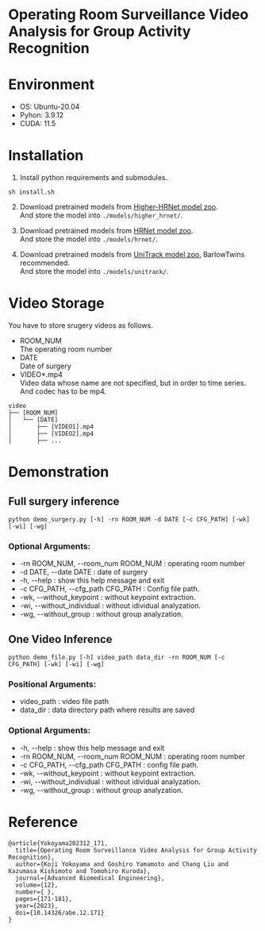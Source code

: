 # Operating Room Surveillance Video Analysis for Group Activity Recognition

# Environment
- OS: Ubuntu-20.04
- Pyhon: 3.9.12
- CUDA: 11.5

# Installation
1. Install python requirements and submodules.
```
sh install.sh
```

2. Download pretrained models from [Higher-HRNet model zoo](https://drive.google.com/drive/folders/1bdXVmYrSynPLSk5lptvgyQ8fhziobD50).  
And store the model into ```./models/higher_hrnet/```.

3. Download pretrained models from [HRNet model zoo](https://drive.google.com/drive/folders/1nzM_OBV9LbAEA7HClC0chEyf_7ECDXYA).  
And store the model into ```./models/hrnet/```.

4. Download pretrained models from [UniTrack model zoo](https://github.com/Zhongdao/UniTrack/blob/main/docs/MODELZOO.md), BarlowTwins recommended.  
And store the model into ```./models/unitrack/```.


# Video Storage
You have to store srugery videos as follows.
- ROOM_NUM  
The operating room number
- DATE  
Date of surgery
- VIDEO*.mp4  
Video data whose name are not specified, but in order to time series.
And codec has to be mp4.

```
video
├── [ROOM_NUM]
│   └── [DATE]
│       ├── [VIDEO1].mp4
│       ├── [VIDEO2].mp4
│       ├── ...
```

# Demonstration
## Full surgery inference
```
python demo_surgery.py [-h] -rn ROOM_NUM -d DATE [-c CFG_PATH] [-wk] [-wi] [-wg]
```
### Optional Arguments:
- -rn ROOM_NUM, --room_num ROOM_NUM : 
operating room number
- -d DATE, --date DATE : 
date of surgery
- -h, --help : show this help message and exit
- -c CFG_PATH, --cfg_path CFG_PATH : 
Config file path.
- -wk, --without_keypoint : 
without keypoint extraction.
- -wi, --without_individual : 
without idividual analyzation.
- -wg, --without_group : 
without group analyzation.

## One Video Inference
```
python demo_file.py [-h] video_path data_dir -rn ROOM_NUM [-c CFG_PATH] [-wk] [-wi] [-wg]
```
### Positional Arguments:
- video_path : video file path 
- data_dir : data directory path where results are saved

### Optional Arguments:
- -h, --help : show this help message and exit
- -rn ROOM_NUM, --room_num ROOM_NUM : 
operating room number
- -c CFG_PATH, --cfg_path CFG_PATH : 
config file path.
- -wk, --without_keypoint : 
without keypoint extraction.
- -wi, --without_individual : 
without idividual analyzation.
- -wg, --without_group : 
without group analyzation.

# Reference
```
@article{Yokoyama202312_171,
  title={Operating Room Surveillance Video Analysis for Group Activity Recognition},
  author={Koji Yokoyama and Goshiro Yamamoto and Chang Liu and Kazumasa Kishimoto and Tomohiro Kuroda},
  journal={Advanced Biomedical Engineering},
  volume={12},
  number={ },
  pages={171-181},
  year={2023},
  doi={10.14326/abe.12.171}
}
```
